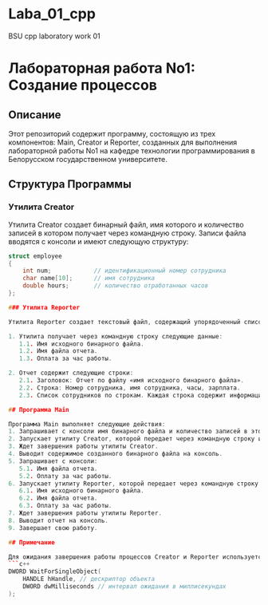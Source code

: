 # Laba_01_cpp
BSU cpp  laboratory work 01


# Лабораторная работа No1: Создание процессов

## Описание

Этот репозиторий содержит программу, состоящую из трех компонентов: Main, Creator и Reporter, созданных для выполнения лабораторной работы No1 на кафедре технологии программирования в Белорусском государственном университете.

## Структура Программы

### Утилита Creator

Утилита Creator создает бинарный файл, имя которого и количество записей в котором получает через командную строку. Записи файла вводятся с консоли и имеют следующую структуру:

```c++
struct employee
{
    int num;            // идентификационный номер сотрудника
    char name[10];      // имя сотрудника
    double hours;       // количество отработанных часов
};

### Утилита Reporter

Утилита Reporter создает текстовый файл, содержащий упорядоченный список сотрудников с начисленной заработной платой. Отчет формируется на основе бинарного файла, созданного программой Creator.

1. Утилита получает через командную строку следующие данные:
   1.1. Имя исходного бинарного файла.
   1.2. Имя файла отчета.
   1.3. Оплата за час работы.

2. Отчет содержит следующие строки:
   2.1. Заголовок: Отчет по файлу «имя исходного бинарного файла».
   2.2. Строка: Номер сотрудника, имя сотрудника, часы, зарплата.
   2.3. Список сотрудников по строкам. Каждая строка содержит информацию из соответствующей записи бинарного файла, а последний столбец строки - начисленную зарплату = кол-ву отработанных часов * оплату за час работы.

## Программа Main

Программа Main выполняет следующие действия:
1. Запрашивает с консоли имя бинарного файла и количество записей в этом файле.
2. Запускает утилиту Creator, которой передает через командную строку имя создаваемого бинарного файла и количество записей в этом файле.
3. Ждет завершения работы утилиты Creator.
4. Выводит содержимое созданного бинарного файла на консоль.
5. Запрашивает с консоли:
   5.1. Имя файла отчета.
   5.2. Оплату за час работы.
6. Запускает утилиту Reporter, которой передает через командную строку:
   6.1. Имя исходного бинарного файла.
   6.2. Имя файла отчета.
   6.3. Оплату за час работы.
7. Ждет завершения работы утилиты Reporter.
8. Выводит отчет на консоль.
9. Завершает свою работу.

## Примечание

Для ожидания завершения работы процессов Creator и Reporter используется функция:
```c++
DWORD WaitForSingleObject(
    HANDLE hHandle, // дескриптор объекта
    DWORD dwMilliseconds // интервал ожидания в миллисекундах
);
